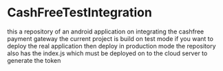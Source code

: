 # CashFreeTestIntegration
this a repository of an android application on integrating the cashfree payment gateway
the current project is build on test mode if you want to deploy the real application then deploy in production mode
the repository also has the index.js which must be deployed on to the cloud server to generate the token
